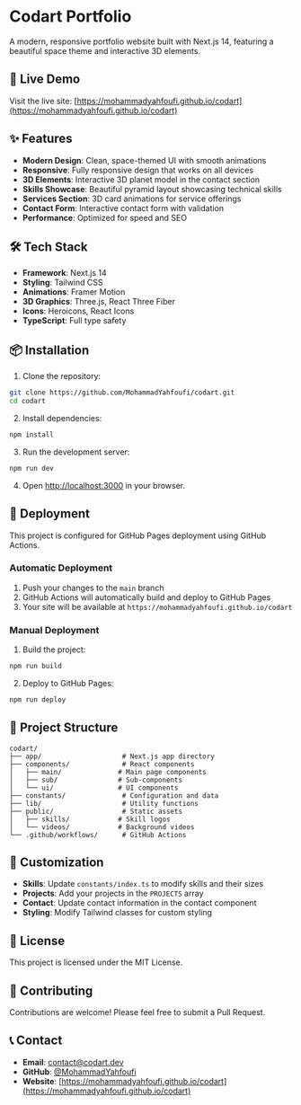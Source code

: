 # Codart Portfolio

A modern, responsive portfolio website built with Next.js 14, featuring a beautiful space theme and interactive 3D elements.

## 🚀 Live Demo

Visit the live site: [https://mohammadyahfoufi.github.io/codart](https://mohammadyahfoufi.github.io/codart)

## ✨ Features

- **Modern Design**: Clean, space-themed UI with smooth animations
- **Responsive**: Fully responsive design that works on all devices
- **3D Elements**: Interactive 3D planet model in the contact section
- **Skills Showcase**: Beautiful pyramid layout showcasing technical skills
- **Services Section**: 3D card animations for service offerings
- **Contact Form**: Interactive contact form with validation
- **Performance**: Optimized for speed and SEO

## 🛠️ Tech Stack

- **Framework**: Next.js 14
- **Styling**: Tailwind CSS
- **Animations**: Framer Motion
- **3D Graphics**: Three.js, React Three Fiber
- **Icons**: Heroicons, React Icons
- **TypeScript**: Full type safety

## 📦 Installation

1. Clone the repository:
```bash
git clone https://github.com/MohammadYahfoufi/codart.git
cd codart
```

2. Install dependencies:
```bash
npm install
```

3. Run the development server:
```bash
npm run dev
```

4. Open [http://localhost:3000](http://localhost:3000) in your browser.

## 🚀 Deployment

This project is configured for GitHub Pages deployment using GitHub Actions.

### Automatic Deployment

1. Push your changes to the `main` branch
2. GitHub Actions will automatically build and deploy to GitHub Pages
3. Your site will be available at `https://mohammadyahfoufi.github.io/codart`

### Manual Deployment

1. Build the project:
```bash
npm run build
```

2. Deploy to GitHub Pages:
```bash
npm run deploy
```

## 📁 Project Structure

```
codart/
├── app/                    # Next.js app directory
├── components/             # React components
│   ├── main/              # Main page components
│   ├── sub/               # Sub-components
│   └── ui/                # UI components
├── constants/              # Configuration and data
├── lib/                    # Utility functions
├── public/                 # Static assets
│   ├── skills/            # Skill logos
│   └── videos/            # Background videos
└── .github/workflows/      # GitHub Actions
```

## 🎨 Customization

- **Skills**: Update `constants/index.ts` to modify skills and their sizes
- **Projects**: Add your projects in the `PROJECTS` array
- **Contact**: Update contact information in the contact component
- **Styling**: Modify Tailwind classes for custom styling

## 📄 License

This project is licensed under the MIT License.

## 🤝 Contributing

Contributions are welcome! Please feel free to submit a Pull Request.

## 📞 Contact

- **Email**: contact@codart.dev
- **GitHub**: [@MohammadYahfoufi](https://github.com/MohammadYahfoufi)
- **Website**: [https://mohammadyahfoufi.github.io/codart](https://mohammadyahfoufi.github.io/codart)